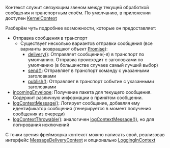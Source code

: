 Контекст служит связующим звеном между текущей обработкой сообщения и транспортным слоём.
По умолчанию, в приложении доступен [KernelContext](https://github.com/mmasiukevich/service-bus/blob/master/src/Application/KernelContext.php)

Разберём чуть подробнее возможности, которые он предоставляет:

- Отправка сообщения в транспорт
  - Существует несколько вариантов отправки сообщения (все варианты возвращают объект [Promise](https://github.com/amphp/amp/blob/master/lib/Promise.php)):
    - [delivery()](https://github.com/mmasiukevich/service-bus/blob/master/src/Application/KernelContext.php#L66): Отправляет сообщение(-я) в транспорт по умолчанию. Отправка происходит с заголовками по умолчанию (в большинстве случаев самый лучший выбор)
    - [send()](https://github.com/mmasiukevich/service-bus/blob/master/src/Application/KernelContext.php#L74): Отправляет в транспорт команду с указанными заголовками
    - [publish()](https://github.com/mmasiukevich/service-bus/blob/master/src/Application/KernelContext.php#L82): Отправляет в транспорт событие с указанными заголовками
- [incomingEnvelope](https://github.com/mmasiukevich/service-bus/blob/master/src/Application/KernelContext.php#L118): Получение пакета для текущего сообщения. Содержит различную информации о принятом сообщении.
- [logContextMessage()](https://github.com/mmasiukevich/service-bus/blob/master/src/Application/KernelContext.php#L126): Логирует сообщение, добавляя ему идентификатор сообщения (генерируется в момент получения сообщения из очереди)
- [logContextThrowable()](https://github.com/mmasiukevich/service-bus/blob/master/src/Application/KernelContext.php#L140): аналогичен [logContextMessage()](https://github.com/mmasiukevich/service-bus/blob/master/src/Application/KernelContext.php#L135)), но для логирования исключений

С точки зрения фреймворка контекст можно написать свой, реализовав интерфейс [MessageDeliveryContext](https://github.com/mmasiukevich/service-bus/blob/master/src/Common/ExecutionContext/MessageDeliveryContext.php) и опционально [LoggingInContext](https://github.com/mmasiukevich/service-bus/blob/master/src/Common/ExecutionContext/LoggingInContext.php)